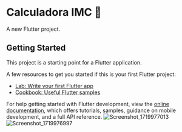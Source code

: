 # Calculadora IMC 🧮

A new Flutter project.

## Getting Started

This project is a starting point for a Flutter application.

A few resources to get you started if this is your first Flutter project:

- [Lab: Write your first Flutter app](https://docs.flutter.dev/get-started/codelab)
- [Cookbook: Useful Flutter samples](https://docs.flutter.dev/cookbook)

For help getting started with Flutter development, view the
[online documentation](https://docs.flutter.dev/), which offers tutorials,
samples, guidance on mobile development, and a full API reference.
![Screenshot_1719977013](https://github.com/Lucaasshq/calculadora_imc_flutter/assets/120293165/99c6c335-8ba1-473a-a5cd-9ba59ae446d5)
![Screenshot_1719976997](https://github.com/Lucaasshq/calculadora_imc_flutter/assets/120293165/08fc1fd3-17d2-4d2c-abae-5f479860f823)

